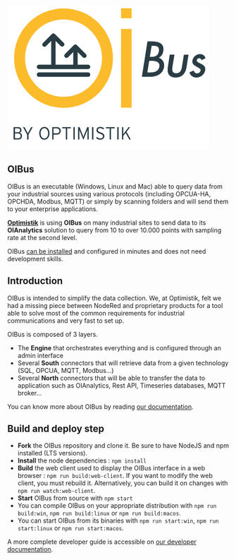 ![OIBus](src/frontend/oibus.png)

## OIBus
OIBus is an executable (Windows, Linux and Mac) able to query data from your industrial sources using various protocols 
(including OPCUA-HA, OPCHDA, Modbus, MQTT) or simply by scanning folders and will send them to your enterprise 
applications.

[**Optimistik**](https://optimistik.io) is using **OIBus** on many industrial sites to send data to its **OIAnalytics** 
solution to query from 10 to over 10.000 points with sampling rate at the second level.

OIBus [can be installed](https://oibus.optimistik.com/docs/guide/installation) and configured in minutes and does not 
need development skills.

## Introduction
OIBus is intended to simplify the data collection. We, at Optimistik, felt we had a missing piece between NodeRed and 
proprietary products for a tool able to solve most of the common requirements for industrial communications and very 
fast to set up.
 
OIBus is composed of 3 layers. 
- The **Engine** that orchestrates everything and is configured through an admin interface
- Several **South** connectors that will retrieve data from a given technology (SQL, OPCUA, MQTT, Modbus...)
- Several **North** connectors that will be able to transfer the data to application such as OIAnalytics, Rest API,
Timeseries databases, MQTT broker... 

You can know more about OIBus by reading [our documentation](https://oibus.optimistik.com/).

## Build and deploy step
* **Fork** the OIBus repository and clone it. Be sure to have NodeJS and npm installed (LTS versions).
* **Install** the node dependencies : `npm install`
* **Build** the web client used to display the OIBus interface in a web browser : `npm run build:web-client`. If you want to 
modify the web client, you must rebuild it. Alternatively, you can build it on changes with `npm run watch:web-client`.
* **Start** OIBus from source with `npm start`
* You can compile OIBus on your appropriate distribution with `npm run build:win`, `npm run build:linux` or `npm run build:macos`.
* You can start OIBus from its binaries with `npm run start:win`, `npm run start:linux` or `npm run start:macos`.

A more complete developer guide is accessible on [our developer documentation](https://oibus.optimistik.com/docs/developer/).

